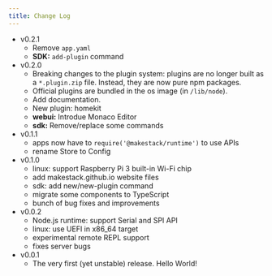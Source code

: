 ```yaml
---
title: Change Log
---
```


- v0.2.1
  - Remove `app.yaml`
  - **SDK:** `add-plugin` command
- v0.2.0
  - Breaking changes to the plugin system: plugins are no longer built as a
    `*.plugin.zip` file. Instead, they are now pure npm packages.
  - Official plugins are bundled in the os image (in `/lib/node`).
  - Add documentation.
  - New plugin: homekit
  - **webui:** Introdue Monaco Editor
  - **sdk:** Remove/replace some commands
- v0.1.1
  - apps now have to `require('@makestack/runtime')` to use APIs
  - rename Store to Config
- v0.1.0
  - linux: support Raspberry Pi 3 built-in Wi-Fi chip
  - add makestack.github.io website files
  - sdk: add new/new-plugin command
  - migrate some components to TypeScript
  - bunch of bug fixes and improvements
- v0.0.2
  - Node.js runtime: support Serial and SPI API
  - linux: use UEFI in x86_64 target
  - experimental remote REPL support
  - fixes server bugs
- v0.0.1
  - The very first (yet unstable) release. Hello World!
